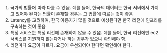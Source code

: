 1. 국가의 법률에 따라 다를 수 있음. 예를 들어, 한국의 데이터는 한국 서버에서 가지고 있어야 된다는 법률이 존재할 경우는 그 법률에 따르는 것이 좋음
2. Latency를 고려하여, 한국 이용자가 많을 것으로 예상된다면 한국 리전에 인프라를 구축하는 것이 좋음
3. 특정 서비스는 특정 리전에 존재하지 않을 수 있음. 예를 들어, 한국 리전에만 ec2 서비스를 지원하지 않는다거나 하는 경우가 있으니 확인해야 함.
4. 리전마다 요금이 다르다. 요금이 우선되어야 한다면 확인해야 한다.
